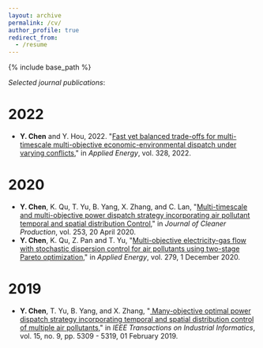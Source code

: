 ```yaml
---
layout: archive
permalink: /cv/
author_profile: true
redirect_from:
  - /resume
---
```


{% include base_path %}



_Selected journal publications_:

2022
======
* **Y. Chen** and Y. Hou, 2022. "[Fast yet balanced trade-offs for multi-timescale multi-objective economic-environmental dispatch under varying conflicts](https://doi.org/10.1016/j.apenergy.2022.120122)," in *Applied Energy*,  vol. 328, 2022.



2020
======
* **Y. Chen**, K. Qu, T. Yu, B. Yang, X. Zhang, and C. Lan, "[Multi-timescale and multi-objective power dispatch strategy incorporating air pollutant temporal and spatial distribution Control](https://ieeexplore.ieee.org/document/9801660)," in *Journal of Cleaner Production*, vol. 253, 20 April 2020. 
* **Y. Chen**, K. Qu, Z. Pan and T. Yu, "[Multi-objective electricity-gas flow with stochastic dispersion control for air pollutants using two-stage Pareto optimization](https://doi.org/10.1016/j.apenergy.2020.115773)," in *Applied Energy*, vol. 279, 1 December 2020.


2019
======
* **Y. Chen**, T. Yu, B. Yang, and X. Zhang, "[
Many-objective optimal power dispatch strategy incorporating temporal and spatial distribution control of multiple air pollutants](https://ieeexplore.ieee.org/abstract/document/8632765)," in *IEEE Transactions on Industrial Informatics*, vol. 15, no. 9, pp. 5309 - 5319, 01 February 2019.
